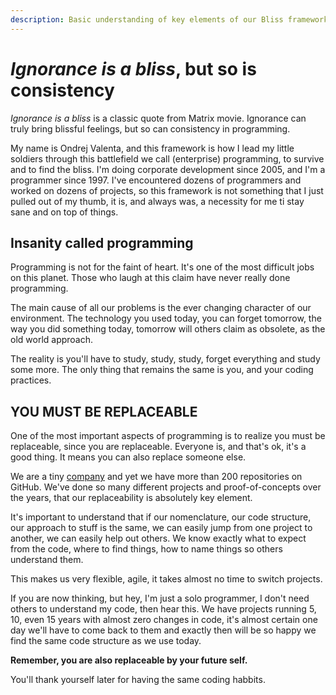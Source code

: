 ```yaml
---
description: Basic understanding of key elements of our Bliss framework. 
---
```


# _Ignorance is a bliss_, but so is consistency

_Ignorance is a bliss_ is a classic quote from Matrix movie. Ignorance can truly bring blissful feelings, but so can consistency in programming.

My name is Ondrej Valenta, and this framework is how I lead my little soldiers through this battlefield we call (enterprise) programming, to survive and to find the bliss.
I'm doing corporate development since 2005, and I'm a programmer since 1997. I've encountered dozens of programmers and worked on dozens of projects, so this framework is not something that I just pulled out of my thumb, it is, and always was, a necessity for me ti stay sane and on top of things.

## Insanity called programming

Programming is not for the faint of heart. It's one of the most difficult jobs on this planet. Those who laugh at this claim have never really done programming.

The main cause of all our problems is the ever changing character of our environment. The technology you used today, you can forget tomorrow, the way you did something today, tomorrow will others claim as obsolete, as the old world approach.

The reality is you'll have to study, study, study, forget everything and study some more. The only thing that remains the same is you, and your coding practices.


## YOU MUST BE REPLACEABLE

One of the most important aspects of programming is to realize you must be replaceable, since you are replaceable. Everyone is, and that's ok, it's a good thing. It means you can also replace someone else.

We are a tiny [company](https://keenmate.com) and yet we have more than 200 repositories on GitHub. We've done so many different projects and proof-of-concepts over the years, that our replaceability is absolutely key element.

It's important to understand that if our nomenclature, our code structure, our approach to stuff is the same, we can easily jump from one project to another, we can easily help out others. We know exactly what to expect from the code, where to find things, how to name things so others understand them. 

This makes us very flexible, agile, it takes almost no time to switch projects.

If you are now thinking, but hey, I'm just a solo programmer, I don't need others to understand my code, then hear this. We have projects running 5, 10, even 15 years with almost zero changes in code, it's almost certain one day we'll have to come back to them and exactly then will be so happy we find the same code structure as we use today.

__Remember, you are also replaceable by your future self.__

You'll thank yourself later for having the same coding habbits.